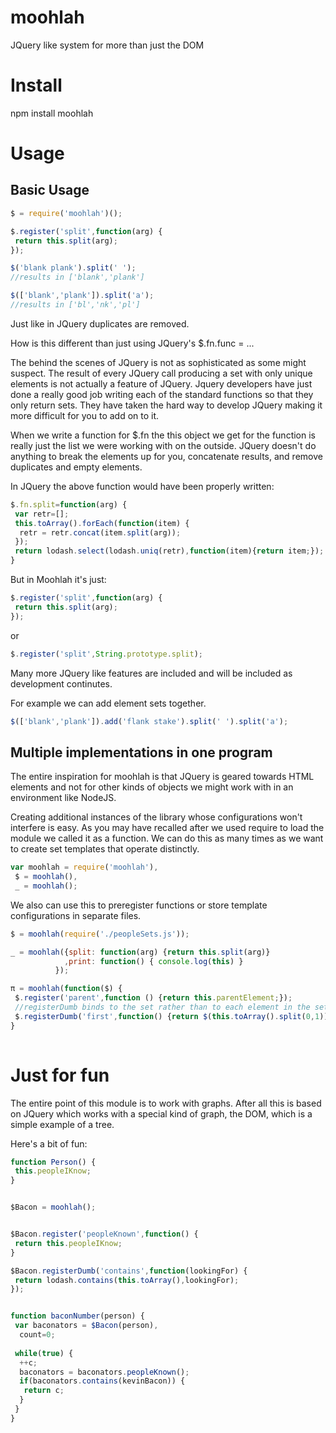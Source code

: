 moohlah
=======

JQuery like system for more than just the DOM

Install
=======
npm install moohlah

Usage
=====

Basic Usage
-----------

```javascript
$ = require('moohlah')();

$.register('split',function(arg) {
 return this.split(arg);
});

$('blank plank').split(' ');
//results in ['blank','plank']

$(['blank','plank']).split('a');
//results in ['bl','nk','pl']
```


Just like in JQuery duplicates are removed.

How is this different than just using JQuery's $.fn.func = ...

The behind the scenes of JQuery is not as sophisticated as some might suspect.
The result of every JQuery call producing a set with only unique elements is not actually a feature of JQuery.  Jquery developers have just done a really good job writing each of the standard functions so that they only return sets.  They have taken the hard way to develop JQuery making it more difficult for you to add on to it.

When we write a function for $.fn the this object we get for the function is really just the list we were working with on the outside.  JQuery doesn't do anything to break the elements up for you, concatenate results, and remove duplicates and empty elements.

In JQuery the above function would have been properly written:

```javascript
$.fn.split=function(arg) {
 var retr=[];
 this.toArray().forEach(function(item) {
  retr = retr.concat(item.split(arg));
 });
 return lodash.select(lodash.uniq(retr),function(item){return item;});
}
```

But in Moohlah it's just:

```javascript
$.register('split',function(arg) {
 return this.split(arg);
});
```

or

```javascript
$.register('split',String.prototype.split);
```

Many more JQuery like features are included and will be included as development continutes.

For example we can add element sets together.

```javascript
$(['blank','plank']).add('flank stake').split(' ').split('a');
```


Multiple implementations in one program
---------------------------------------

The entire inspiration for moohlah is that JQuery is geared towards HTML elements and not for other kinds of objects we might work with in an environment like NodeJS.

Creating additional instances of the library whose configurations won't interfere is easy.  As you may have recalled after we used require to load the module we called it as a function. We can do this as many times as we want to create set templates that operate distinctly.

```javascript
var moohlah = require('moohlah'),
 $ = moohlah(),
 _ = moohlah();
```

We also can use this to preregister functions or store template configurations in separate files.

```javascript
$ = moohlah(require('./peopleSets.js'));

_ = moohlah({split: function(arg) {return this.split(arg)}
            ,print: function() { console.log(this) }
          });

π = moohlah(function($) {
 $.register('parent',function () {return this.parentElement;});
 //registerDumb binds to the set rather than to each element in the set.
 $.registerDumb('first',function() {return $(this.toArray().split(0,1));});
}
  

```


Just for fun
============

The entire point of this module is to work with graphs.  After all this is based on JQuery which works with a special kind of graph, the DOM, which is a simple example of a tree.

Here's a bit of fun:

```javascript
function Person() {
 this.peopleIKnow;
}


$Bacon = moohlah();


$Bacon.register('peopleKnown',function() {
 return this.peopleIKnow;
}

$Bacon.registerDumb('contains',function(lookingFor) {
 return lodash.contains(this.toArray(),lookingFor);
});


function baconNumber(person) {
 var baconators = $Bacon(person),
  count=0;
  
 while(true) {
  ++c;
  baconators = baconators.peopleKnown();
  if(baconators.contains(kevinBacon)) {
   return c;
  }
 }
}
```
